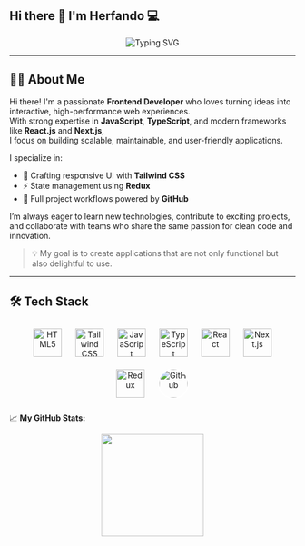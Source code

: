 ## Hi there 👋 I'm Herfando 💻  

<p align="center">
  <img src="https://readme-typing-svg.herokuapp.com?font=Orbitron&size=30&duration=3000&pause=1000&color=F700FF&center=true&vCenter=true&width=600&lines=🚀+Front+End+Developer+🚀" alt="Typing SVG" />
</p>

---

## 👨‍💻 About Me  

Hi there! I'm a passionate **Frontend Developer** who loves turning ideas into interactive, high-performance web experiences.  
With strong expertise in **JavaScript**, **TypeScript**, and modern frameworks like **React.js** and **Next.js**,  
I focus on building scalable, maintainable, and user-friendly applications.  

I specialize in:
- 🎨 Crafting responsive UI with **Tailwind CSS**  
- ⚡ State management using **Redux**  
- 🚀 Full project workflows powered by **GitHub**  

I’m always eager to learn new technologies, contribute to exciting projects, and collaborate with teams who share the same passion for clean code and innovation.  

> 💡 My goal is to create applications that are not only functional but also delightful to use.  

---

## 🛠️ Tech Stack  

<p align="center">
  <!-- HTML5 -->
  <img src="https://cdn.jsdelivr.net/gh/devicons/devicon/icons/html5/html5-original.svg" alt="HTML5" title="HTML5" width="50" height="50" style="margin: 10px;"/>
  <!-- Tailwind CSS -->
  <img src="https://cdn.jsdelivr.net/gh/devicons/devicon/icons/tailwindcss/tailwindcss-original.svg" alt="Tailwind CSS" title="Tailwind CSS" width="50" height="50" style="margin: 10px;"/>
  <!-- JavaScript -->
  <img src="https://cdn.jsdelivr.net/gh/devicons/devicon/icons/javascript/javascript-original.svg" alt="JavaScript" title="JavaScript" width="50" height="50" style="margin: 10px;"/>
  <!-- TypeScript -->
  <img src="https://cdn.jsdelivr.net/gh/devicons/devicon/icons/typescript/typescript-original.svg" alt="TypeScript" title="TypeScript" width="50" height="50" style="margin: 10px;"/>
  <!-- React -->
  <img src="https://cdn.jsdelivr.net/gh/devicons/devicon/icons/react/react-original.svg" alt="React" title="React" width="50" height="50" style="margin: 10px;"/>
  <!-- Next.js -->
  <img src="https://cdn.jsdelivr.net/gh/devicons/devicon/icons/nextjs/nextjs-original.svg" alt="Next.js" title="Next.js" width="50" height="50" style="margin: 10px;"/>
  <!-- Redux -->
  <img src="https://cdn.jsdelivr.net/gh/devicons/devicon/icons/redux/redux-original.svg" alt="Redux" title="Redux" width="50" height="50" style="margin: 10px;"/>
  <!-- GitHub dengan border putih -->
  <img src="https://cdn.jsdelivr.net/gh/devicons/devicon/icons/github/github-original.svg" alt="GitHub" title="GitHub" width="50" height="50" style="margin: 10px; border: 2px solid white; border-radius: 50%;"/>
</p>

📈 **My GitHub Stats:**

<p align="center">
  <img height="180em" src="https://github-readme-stats.vercel.app/api/top-langs/?username=herfando&exclude_repo=KNN-Image-Classification&show_icons=true&hide_border=true&layout=compact&langs_count=8"/>
</p>
